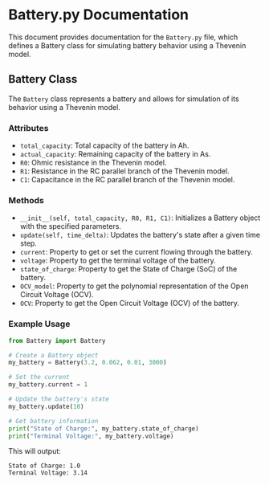 # Battery.py Documentation

This document provides documentation for the `Battery.py` file, which defines a Battery class for simulating battery behavior using a Thevenin model.

## Battery Class

The `Battery` class represents a battery and allows for simulation of its behavior using a Thevenin model.

### Attributes

- `total_capacity`: Total capacity of the battery in Ah.
- `actual_capacity`: Remaining capacity of the battery in As.
- `R0`: Ohmic resistance in the Thevenin model.
- `R1`: Resistance in the RC parallel branch of the Thevenin model.
- `C1`: Capacitance in the RC parallel branch of the Thevenin model.

### Methods

- `__init__(self, total_capacity, R0, R1, C1)`: Initializes a Battery object with the specified parameters.
- `update(self, time_delta)`: Updates the battery's state after a given time step.
- `current`: Property to get or set the current flowing through the battery.
- `voltage`: Property to get the terminal voltage of the battery.
- `state_of_charge`: Property to get the State of Charge (SoC) of the battery.
- `OCV_model`: Property to get the polynomial representation of the Open Circuit Voltage (OCV).
- `OCV`: Property to get the Open Circuit Voltage (OCV) of the battery.

### Example Usage

```python
from Battery import Battery

# Create a Battery object
my_battery = Battery(3.2, 0.062, 0.01, 3000)

# Set the current
my_battery.current = 1

# Update the battery's state
my_battery.update(10)

# Get battery information
print("State of Charge:", my_battery.state_of_charge)
print("Terminal Voltage:", my_battery.voltage)
```

This will output:
```
State of Charge: 1.0
Terminal Voltage: 3.14
```

